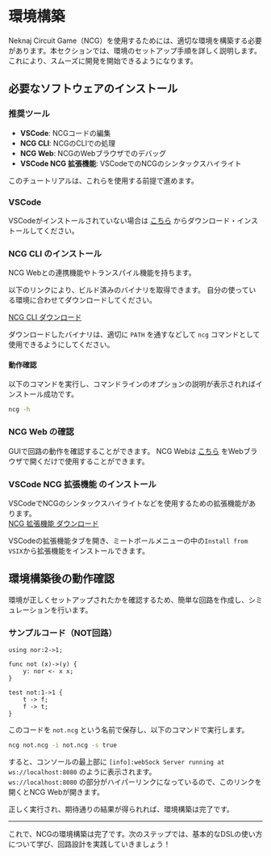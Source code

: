 # 環境構築

Neknaj Circuit Game（NCG）を使用するためには、適切な環境を構築する必要があります。本セクションでは、環境のセットアップ手順を詳しく説明します。これにより、スムーズに開発を開始できるようになります。

## 必要なソフトウェアのインストール

### 推奨ツール
- **VSCode**: NCGコードの編集
- **NCG CLI**: NCGのCLIでの処理
- **NCG Web**: NCGのWebブラウザでのデバッグ
- **VSCode NCG 拡張機能**: VSCodeでのNCGのシンタックスハイライト

このチュートリアルは、これらを使用する前提で進めます。

### VSCode
VSCodeがインストールされていない場合は [こちら](https://code.visualstudio.com/download) からダウンロード・インストールしてください。

### NCG CLI のインストール
NCG Webとの連携機能やトランスパイル機能を持ちます。

以下のリンクにより、ビルド済みのバイナリを取得できます。
自分の使っている環境に合わせてダウンロードしてください。

[NCG CLI ダウンロード](https://github.com/neknaj/circuitgame/releases)

ダウンロードしたバイナリは、適切に `PATH` を通すなどして `ncg` コマンドとして使用できるようにしてください。

#### 動作確認
以下のコマンドを実行し、コマンドラインのオプションの説明が表示されればインストール成功です。

```sh
ncg -h
```

### NCG Web の確認
GUIで回路の動作を確認することができます。
NCG Webは [こちら](https://neknaj.github.io/circuitgame/) をWebブラウザで開くだけで使用することができます。

### VSCode NCG 拡張機能 のインストール
VSCodeでNCGのシンタックスハイライトなどを使用するための拡張機能があります。  
[NCG 拡張機能 ダウンロード](https://github.com/neknaj/circuitgame-language/releases)

VSCodeの拡張機能タブを開き、ミートボールメニューの中の`Install from VSIX`から拡張機能をインストールできます。

## 環境構築後の動作確認

環境が正しくセットアップされたかを確認するため、簡単な回路を作成し、シミュレーションを行います。

### サンプルコード（NOT回路）
```ncg
using nor:2->1;

func not (x)->(y) {
    y: nor <- x x;
}

test not:1->1 {
    t -> f;
    f -> t;
}
```

このコードを `not.ncg` という名前で保存し、以下のコマンドで実行します。

```sh
ncg not.ncg -i not.ncg -s true
```

すると、コンソールの最上部に `[info]:webSock Server running at ws://localhost:8080` のように表示されます。  
`ws://localhost:8080` の部分がハイパーリンクになっているので、このリンクを開くとNCG Webが開きます。

正しく実行され、期待通りの結果が得られれば、環境構築は完了です。

---

これで、NCGの環境構築は完了です。次のステップでは、基本的なDSLの使い方について学び、回路設計を実践していきましょう！